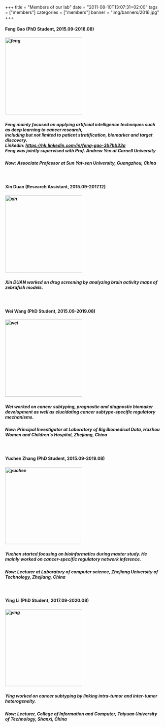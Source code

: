 +++
title = "Members of our lab"
date = "2011-08-10T13:07:31+02:00"
tags = ["members"]
categories = ["members"]
banner = "img/banners/2016.jpg"
+++

#### Feng Gao (PhD Student, 2015.09-2018.08)
##### <p align="left"><img src="/img/testimonials/gf.jpg" width=250 height=250 alt="feng" />
##### <p align="left" p style = "margin:0px" p style="line-height:200%">Feng mainly focused on applying artificial intelligence techniques such as deep learning to cancer research,<br>including but not limited to patient stratification, biomarker and target discovery.<br>**Linkedin**: https://hk.linkedin.com/in/feng-gao-3b7bb33a <br>**Feng was jointly supervised with Prof. Andrew Yen at Cornell University**
##### <p align="left">Now: Associate Professor at Sun Yat-sen University, Guangzhou, China
<br>

#### Xin Duan (Research Assistant, 2015.09-2017.12)
##### <p align="left"><img src="/img/testimonials/dx.jpg" width=250  alt="xin" />
##### <p align="left" p style = "margin:0px" p style="line-height:200%">Xin DUAN worked on drug screening by analyzing brain activity maps of zebrafish models.
<br>

#### Wei Wang (PhD Student, 2015.09-2019.08)
##### <p align="left"><img src="/img/testimonials/wei_new.png" width=250 alt="wei" />
##### <p align="left" p style = "margin:0px" p style="line-height:200%">Wei worked on cancer subtyping, prognostic and diagnostic biomaker development as well as elucidating cancer subtype-specific regulatory mechanisms.<br>
##### <p align="left">Now: Principal Investigator at Laboratory of Big Biomedical Data, Huzhou Women and Children's Hospital, Zhejiang, China 
<br>

#### Yuchen Zhang (PhD Student, 2015.09-2019.08)
##### <p align="left"><img src="/img/testimonials/yuchen.png" width=250 alt="yuchen" />
##### <p align="left" p style = "margin:0px" p style="line-height:200%">Yuchen started focusing on bioinformatics during master study. He mainly worked on cancer-specific regulatory network inference.<br>
##### <p align="left">Now: Lecturer at Laboratory of computer science, Zhejiang University of Technology, Zhejiang, China 
<br>

#### Ying Li (PhD Student, 2017.09-2020.08)
##### <p align="left"><img src="/img/testimonials/liying.jpg" width=250 alt="ying" />
##### <p align="left" p style = "margin:0px" p style="line-height:200%">Ying worked on cancer subtyping by linking intra-tumor and inter-tumor heterogeneity.<br>
##### <p align="left">Now: Lecturer, College of Information and Computer, Taiyuan University of Technology, Shanxi, China 
<br>
<br><br><br>


